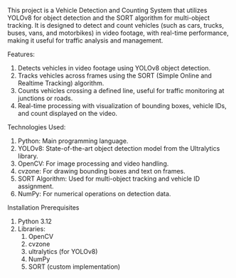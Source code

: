 This project is a Vehicle Detection and Counting System that utilizes YOLOv8 for object detection and the SORT algorithm for multi-object tracking. It is designed to detect and count vehicles (such as cars, trucks, buses, vans, and motorbikes) in video footage, with real-time performance, making it useful for traffic analysis and management.

Features:
1. Detects vehicles in video footage using YOLOv8 object detection.
2. Tracks vehicles across frames using the SORT (Simple Online and Realtime Tracking) algorithm.
3. Counts vehicles crossing a defined line, useful for traffic monitoring at junctions or roads.
4. Real-time processing with visualization of bounding boxes, vehicle IDs, and count displayed on the video.

Technologies Used:
1. Python: Main programming language.
2. YOLOv8: State-of-the-art object detection model from the Ultralytics library.
3. OpenCV: For image processing and video handling.
4. cvzone: For drawing bounding boxes and text on frames.
4. SORT Algorithm: Used for multi-object tracking and vehicle ID assignment.
5. NumPy: For numerical operations on detection data.

Installation
Prerequisites
1. Python 3.12
2. Libraries:
   1. OpenCV
   2. cvzone
   3. ultralytics (for YOLOv8)
   4. NumPy
   5. SORT (custom implementation)
